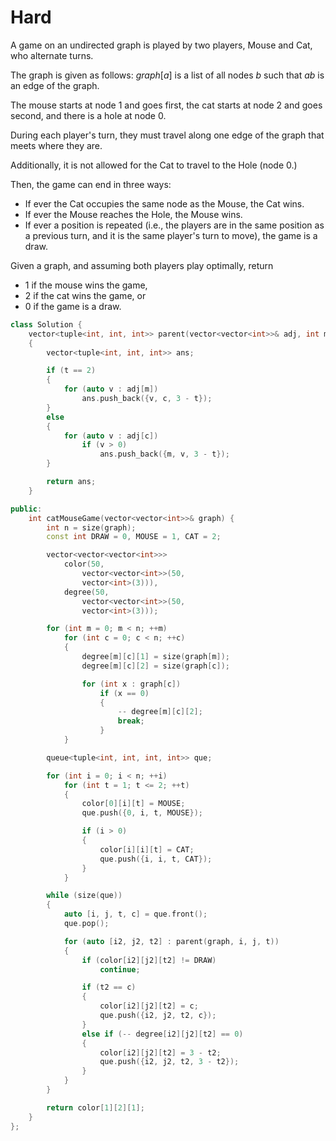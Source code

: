 # Hard

A game on an undirected graph is played by two players, Mouse and Cat, who alternate turns.

The graph is given as follows: $graph[a]$ is a list of all nodes $b$ such that $ab$ is an edge of the graph.

The mouse starts at node $1$ and goes first, the cat starts at node $2$ and goes second, and there is a hole at node $0$.

During each player's turn, they must travel along one edge of the graph that meets where they are.

Additionally, it is not allowed for the Cat to travel to the Hole (node $0$.)

Then, the game can end in three ways:

- If ever the Cat occupies the same node as the Mouse, the Cat wins.
- If ever the Mouse reaches the Hole, the Mouse wins.
- If ever a position is repeated (i.e., the players are in the same position as a previous turn, and it is the same player's turn to move), the game is a draw.

Given a graph, and assuming both players play optimally, return

- $1$ if the mouse wins the game,
- $2$ if the cat wins the game, or
- $0$ if the game is a draw.

```cpp
class Solution {
    vector<tuple<int, int, int>> parent(vector<vector<int>>& adj, int m, int c, int t)
    {
        vector<tuple<int, int, int>> ans;

        if (t == 2)
        {
            for (auto v : adj[m])
                ans.push_back({v, c, 3 - t});
        }
        else
        {
            for (auto v : adj[c])
                if (v > 0)
                    ans.push_back({m, v, 3 - t});
        }

        return ans;
    }

public:
    int catMouseGame(vector<vector<int>>& graph) {
        int n = size(graph);
        const int DRAW = 0, MOUSE = 1, CAT = 2;

        vector<vector<vector<int>>> 
            color(50, 
                vector<vector<int>>(50, 
                vector<int>(3))), 
            degree(50, 
                vector<vector<int>>(50, 
                vector<int>(3)));

        for (int m = 0; m < n; ++m)
            for (int c = 0; c < n; ++c)
            {
                degree[m][c][1] = size(graph[m]);
                degree[m][c][2] = size(graph[c]);

                for (int x : graph[c])
                    if (x == 0)
                    {
                        -- degree[m][c][2];
                        break;
                    }
            }

        queue<tuple<int, int, int, int>> que;

        for (int i = 0; i < n; ++i)
            for (int t = 1; t <= 2; ++t)
            {
                color[0][i][t] = MOUSE;
                que.push({0, i, t, MOUSE});

                if (i > 0)
                {
                    color[i][i][t] = CAT;
                    que.push({i, i, t, CAT});
                }
            }

        while (size(que))
        {
            auto [i, j, t, c] = que.front();
            que.pop();

            for (auto [i2, j2, t2] : parent(graph, i, j, t))
            {
                if (color[i2][j2][t2] != DRAW)
                    continue;

                if (t2 == c)
                {
                    color[i2][j2][t2] = c;
                    que.push({i2, j2, t2, c});
                }
                else if (-- degree[i2][j2][t2] == 0)
                {
                    color[i2][j2][t2] = 3 - t2;
                    que.push({i2, j2, t2, 3 - t2});
                }
            }
        }

        return color[1][2][1];
    }
};
```
